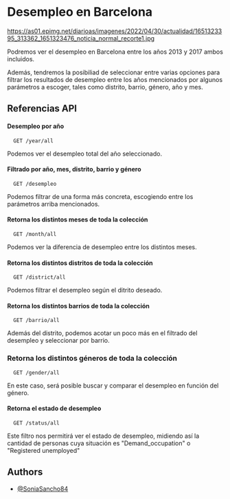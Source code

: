 
# Desempleo en Barcelona

https://as01.epimg.net/diarioas/imagenes/2022/04/30/actualidad/1651323395_313362_1651323476_noticia_normal_recorte1.jpg

Podremos ver el desempleo en Barcelona entre los años 2013 y 2017 ambos incluidos.

Además, tendremos la posibiliad de seleccionar entre varias opciones para filtrar los resultados de desempleo entre los años mencionados por algunos parámetros a escoger, tales como distrito, barrio, género, año y mes.


## Referencias API

#### Desempleo por año

```
  GET /year/all
```
Podemos ver el desempleo total del año seleccionado. 

#### Filtrado por año, mes, distrito, barrio y género

```
  GET /desempleo
```
Podemos filtrar de una forma más concreta, escogiendo entre los parámetros arriba mencionados.

#### Retorna los distintos meses de toda la colección

```
  GET /month/all
```
Podemos ver la diferencia de desempleo entre los distintos meses.


#### Retorna los distintos distritos de toda la colección

```
  GET /district/all
```
Podemos filtrar el desempleo según el ditrito deseado.

#### Retorna los distintos barrios de toda la colección

```
  GET /barrio/all
```
Además del distrito, podemos acotar un poco más en el filtrado del desempleo y seleccionar por barrio.

### Retorna los distintos géneros de toda la colección

```
  GET /gender/all
```
En este caso, será posible buscar y comparar el desempleo en función del género.

#### Retorna el estado de desempleo

```
  GET /status/all
```
Este filtro nos permitirá ver el estado de desempleo, midiendo así la cantidad de personas cuya situación es "Demand_occupation" o "Registered unemployed"


## Authors

- [@SoniaSancho84](https://github.com/SoniaSancho84/MidProject_Barcelona)